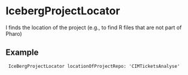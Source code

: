 # IcebergProjectLocator
I finds the location of the project (e.g., to find R files that are not part of Pharo)

## Example
` IceBergProjectLocator locationOfProjectRepo: 'CIMTicketsAnalyse'`
